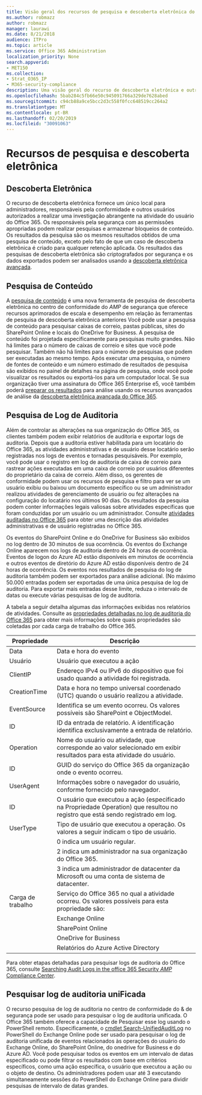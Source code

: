 ```yaml
---
title: Visão geral dos recursos de pesquisa e descoberta eletrônica do Office 365
ms.author: robmazz
author: robmazz
manager: laurawi
ms.date: 8/21/2018
audience: ITPro
ms.topic: article
ms.service: Office 365 Administration
localization_priority: None
search.appverid:
- MET150
ms.collection:
- Strat_O365_IP
- M365-security-compliance
description: Uma visão geral do recurso de descoberta eletrônica e outros recursos de pesquisa no Office 365 para o uso de auditoria e transparência.
ms.openlocfilehash: 5bab284c5fb66e50c945091766a329de7628abed
ms.sourcegitcommit: c94cb88a9ce5bcc2d3c558f0fcc648519cc264a2
ms.translationtype: MT
ms.contentlocale: pt-BR
ms.lasthandoff: 02/20/2019
ms.locfileid: "30091063"
---
```

# <a name="ediscovery-and-search-features"></a>Recursos de pesquisa e descoberta eletrônica 

## <a name="ediscovery"></a>Descoberta Eletrônica
O recurso de descoberta eletrônica fornece um único local para administradores, responsáveis pela conformidade e outros usuários autorizados a realizar uma investigação abrangente na atividade do usuário do Office 365. Os responsáveis pela segurança com as permissões apropriadas podem realizar pesquisas e armazenar bloqueios de conteúdo. Os resultados da pesquisa são os mesmos resultados obtidos de uma pesquisa de conteúdo, exceto pelo fato de que um caso de descoberta eletrônica é criado para qualquer retenção aplicada. Os resultados das pesquisas de descoberta eletrônica são criptografados por segurança e os dados exportados podem ser analisados usando a [descoberta eletrônica avançada](https://support.office.com/article/office-365-advanced-ediscovery-fd53438a-a760-45f6-9df4-861b50161ae4).

## <a name="content-search"></a>Pesquisa de Conteúdo
A [pesquisa de conteúdo](https://support.office.com/article/Run-a-Content-Search-in-the-Office-365-Security-Compliance-Center-61852fd9-fe8a-4880-a339-cb19ed3bff4a) é uma nova ferramenta de pesquisa de descoberta eletrônica no centro de conformidade do _AMP_ de segurança que oferece recursos aprimorados de escala e desempenho em relação às ferramentas de pesquisa de descoberta eletrônica anteriores Você pode usar a pesquisa de conteúdo para pesquisar caixas de correio, pastas públicas, sites do SharePoint Online e locais do OneDrive for Business. A pesquisa de conteúdo foi projetada especificamente para pesquisas muito grandes. Não há limites para o número de caixas de correio e sites que você pode pesquisar. Também não há limites para o número de pesquisas que podem ser executadas ao mesmo tempo. Após executar uma pesquisa, o número de fontes de conteúdo e um número estimado de resultados de pesquisa são exibidos no painel de detalhes na página de pesquisa, onde você pode visualizar os resultados ou exportá-los para um computador local. Se sua organização tiver uma assinatura do Office 365 Enterprise e5, você também poderá [preparar os resultados](https://support.office.com/article/Run-a-Content-Search-in-the-Office-365-Security-Compliance-Center-61852fd9-fe8a-4880-a339-cb19ed3bff4a#prepare) para análise usando os recursos avançados de análise da [descoberta eletrônica avançada do Office 365](http://go.microsoft.com/fwlink/p/?LinkID=620116).

## <a name="audit-log-search"></a>Pesquisa de Log de Auditoria
Além de controlar as alterações na sua organização do Office 365, os clientes também podem exibir relatórios de auditoria e exportar logs de auditoria. Depois que a auditoria estiver habilitada para um locatário do Office 365, as atividades administrativas e de usuário desse locatário serão registradas nos logs de eventos e tornadas pesquisáveis. Por exemplo, você pode usar o registro em log de auditoria de caixa de correio para rastrear ações executadas em uma caixa de correio por usuários diferentes do proprietário da caixa de correio. Além disso, os gerentes de conformidade podem usar os recursos de pesquisa e filtro para ver se um usuário exibiu ou baixou um documento específico ou se um administrador realizou atividades de gerenciamento de usuário ou fez alterações na configuração do locatário nos últimos 90 dias. Os resultados da pesquisa podem conter informações legais valiosas sobre atividades específicas que foram conduzidas por um usuário ou um administrador. Consulte [atividades auditadas no Office 365](https://support.office.com/article/Search-the-audit-log-in-the-Office-365-Security-Compliance-Center-0d4d0f35-390b-4518-800e-0c7ec95e946c#auditlogevents) para obter uma descrição das atividades administrativas e de usuário registradas no Office 365.

Os eventos do SharePoint Online e do OneDrive for Business são exibidos no log dentro de 30 minutos de sua ocorrência. Os eventos do Exchange Online aparecem nos logs de auditoria dentro de 24 horas de ocorrência. Eventos de logon do Azure AD estão disponíveis em minutos de ocorrência e outros eventos de diretório do Azure AD estão disponíveis dentro de 24 horas de ocorrência. Os eventos nos resultados de pesquisa do log de auditoria também podem ser exportados para análise adicional. (No máximo 50.000 entradas podem ser exportadas de uma única pesquisa de log de auditoria. Para exportar mais entradas desse limite, reduza o intervalo de datas ou execute várias pesquisas de log de auditoria.

A tabela a seguir detalha algumas das informações exibidas nos relatórios de atividades. Consulte as [propriedades detalhadas no log de auditoria do Office 365](https://support.office.com/article/detailed-properties-in-the-office-365-audit-log-ce004100-9e7f-443e-942b-9b04098fcfc3
) para obter mais informações sobre quais propriedades são coletadas por cada carga de trabalho do Office 365.

| Propriedade | Descrição |
|----------------|----------------------------------------------------------------------------------------------------------------------|
| Data | Data e hora do evento |
| Usuário | Usuário que executou a ação |
| ClientIP | Endereço IPv4 ou IPv6 do dispositivo que foi usado quando a atividade foi registrada. |
| CreationTime | Data e hora no tempo universal coordenado (UTC) quando o usuário realizou a atividade. |
| EventSource | Identifica se um evento ocorreu. Os valores possíveis são SharePoint e ObjectModel. |
| ID | ID da entrada de relatório. A identificação identifica exclusivamente a entrada de relatório. |
| Operation | Nome do usuário ou atividade, que corresponde ao valor selecionado em exibir resultados para esta atividade do usuário. |
| ID | GUID do serviço do Office 365 da organização onde o evento ocorreu. |
| UserAgent | Informações sobre o navegador do usuário, conforme fornecido pelo navegador. |
| ID | O usuário que executou a ação (especificado na Propriedade Operation) que resultou no registro que está sendo registrado em log. |
| UserType | Tipo de usuário que executou a operação. Os valores a seguir indicam o tipo de usuário. |
|  | 0 indica um usuário regular. |
|  | 2 indica um administrador na sua organização do Office 365. |
|  | 3 indica um administrador de datacenter da Microsoft ou uma conta de sistema de datacenter. |
| Carga de trabalho | Serviço do Office 365 no qual a atividade ocorreu. Os valores possíveis para esta propriedade são: |
|  | Exchange Online |
|  | SharePoint Online |
|  | OneDrive for Business |
|  | Relatórios do Azure Active Directory |


Para obter etapas detalhadas para pesquisar logs de auditoria do Office 365, consulte [Searching Audit Logs in the office 365 Security _AMP_ Compliance Center](https://support.office.com/article/Search-the-audit-log-in-the-Office-365-Security-Compliance-Center-0d4d0f35-390b-4518-800e-0c7ec95e946c).

## <a name="search-unified-audit-log"></a>Pesquisar log de auditoria uniFicada
O recurso pesquisa de log de auditoria no centro de conformidade do & de segurança pode ser usado para pesquisar o log de auditoria unificada. O Office 365 também oferece a capacidade de Pesquisar esse log usando o PowerShell remoto. Especificamente, o [cmdlet Search-UnifiedAuditLog](https://docs.microsoft.com/powershell/module/exchange/policy-and-compliance-audit/Search-UnifiedAuditLog?view=exchange-ps) no PowerShell do Exchange Online pode ser usado para pesquisar o log de auditoria unificada de eventos relacionados às operações do usuário do Exchange Online, do SharePoint Online, do onedrive for Business e do Azure AD. Você pode pesquisar todos os eventos em um intervalo de datas especificado ou pode filtrar os resultados com base em critérios específicos, como uma ação específica, o usuário que executou a ação ou o objeto de destino. Os administradores podem usar até 3 executando simultaneamente sessões do PowerShell do Exchange Online para dividir pesquisas de intervalo de datas grandes.
